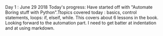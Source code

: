 
Day 1 : June 29 2018
Today's progress:
Have started off with "Automate Boring stuff with Python".Ttopics covered today : basics, control statements, loops: if, elseif, while.
This covers about 6 lessons in the book. Looking forward to the automation part.
I  need to get batter at indentation and at using markdown.
